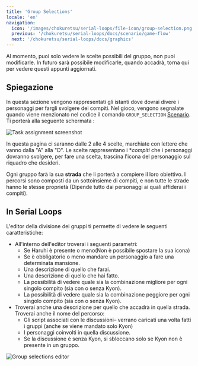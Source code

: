 ```yaml
---
title: 'Group Selections'
locale: 'en'
navigation:
  icon: '/images/chokuretsu/serial-loops/file-icon/group-selection.png'
  previous: '/chokuretsu/serial-loops/docs/scenario/game-flow'
  next: '/chokuretsu/serial-loops/docs/graphics'
---
```


Al momento, puoi solo vedere le scelte possibili del gruppo, non puoi modificarle. In futuro sarà possibile modificarle, quando accadrà, torna qui per vedere questi appunti aggiornati.

## Spiegazione
In questa sezione vengono rappresentati gli istanti dove dovrai divere i personaggi per fargli svolgere dei compiti. Nel gioco, vengono segnalate quando viene menzionato nel codice il comando `GROUP_SELECTION` [Scenario](./game-flow). Ti porterà alla seguente schermata :

![Task assignment screenshot](/images/chokuretsu/screenshots/task-assignment.png)

In questa pagina ci saranno dalle 2 alle 4 scelte, marchiate con lettere che vanno dalla "A" alla "D". Le scelte rappresentano i **compiti* che i personaggi dovranno svolgere, per fare una scelta, trascina l'icona del personaggio sul riquadro che desideri.

Ogni gruppo farà la sua **strada** che li porterà a compiere il loro obiettivo. I percorsi sono composti da un sottoinsieme di compiti,
e non tutte le strade hanno le stesse proprietà (Dipende tutto dai personaggi ai quali affiderai i compiti).

## In Serial Loops
L'editor della divisione dei gruppi ti permette di vedere le seguenti caratteristiche:

* All'interno dell'editor troverai i seguenti parametri:
  - Se Haruhi è presente o meno(Non è possibile spostare la sua icona)
  - Se è obbligatorio o meno mandare un personaggio a fare una determinata mansione.
  - Una descrizione di quello che farai.
  - Una descrizione di quello che hai fatto.
  - La possibilità di vedere quale sia la combinazione migliore per ogni singolo compito (sia con o senza Kyon).
  - La possibilità di vedere quale sia la combinazione peggiore per ogni singolo compito (sia con o senza Kyon).
* Troverai anche una descrizione per quello che accadrà in quella strada. Troverai anche il nome del percorso:
  - Gli script associati con le discussioni&ndash; verrano caricati una volta fatti i gruppi (anche se viene mandato solo Kyon) 
  - I personaggi coinvolti in quella discussione.
  - Se la discussione è senza Kyon, si sbloccano solo se Kyon non è presente in un gruppo.

![Group selections editor](/images/chokuretsu/serial-loops/group-selections-editor.png)